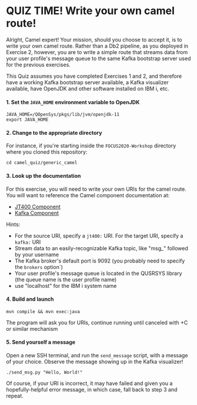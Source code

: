 # QUIZ TIME! Write your own camel route! 

Alright, Camel expert! Your mission, should you choose to accept it, is to
write your own camel route. Rather than a Db2 pipeline, as you deployed in
Exercise 2, however, you are to write a simple route that streams data from
your user profile's message queue to the same Kafka
bootstrap server used for the previous exercises. 

This Quiz assumes you have completed Exercises 1 and 2, and therefore have
a working Kafka bootstrap server available, a Kafka visualizer available, 
have OpenJDK and other software installed on IBM i, etc.

#### 1. Set the `JAVA_HOME` environment variable to OpenJDK
```
JAVA_HOME=/QOpenSys/pkgs/lib/jvm/openjdk-11
export JAVA_HOME
```

#### 2. Change to the appropriate directory
For instance, if you're starting inside the `FOCUS2020-Workshop` directory where you cloned this repository:
```
cd camel_quiz/generic_camel
```

#### 3. Look up the documentation
For this exercise, you will need to write your own URIs for the camel route. You will want to reference
the Camel component documentation at:
- [JT400 Component](https://camel.apache.org/components/latest/jt400-component.html)
- [Kafka Component](https://camel.apache.org/components/latest/kafka-component.html)

Hints:
- For the source URI, specify a `jt400:` URI. For the target URI, specify a `kafka:` URI
- Stream data to an easily-recognizable Kafka topic, like "msg_" followed by your username
- The Kafka broker's default port is 9092 (you probably need to specify the `brokers` option`)
- Your user profile's message queue is located in the QUSRSYS library (the queue name is the user profile name)
- use "localhost" for the IBM i system name


#### 4. Build and launch
```
mvn compile && mvn exec:java
```
The program will ask you for URIs, continue running until canceled with <ctrl>+C or similar mechanism


#### 5. Send yourself a message
Open a new SSH terminal, and run the `send_message` script, with a message of your choice. Observe the message showing up in the Kafka visualizer!
```
./send_msg.py "Hello, World!"
```
Of course, if your URI is incorrect, it may have failed and given you a hopefully-helpful error message, in which case, fall 
back to step 3 and repeat. 
